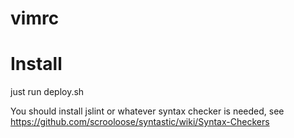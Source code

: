 vimrc
=====

# Install
just run deploy.sh

You should install jslint or whatever syntax checker is needed, see https://github.com/scrooloose/syntastic/wiki/Syntax-Checkers
